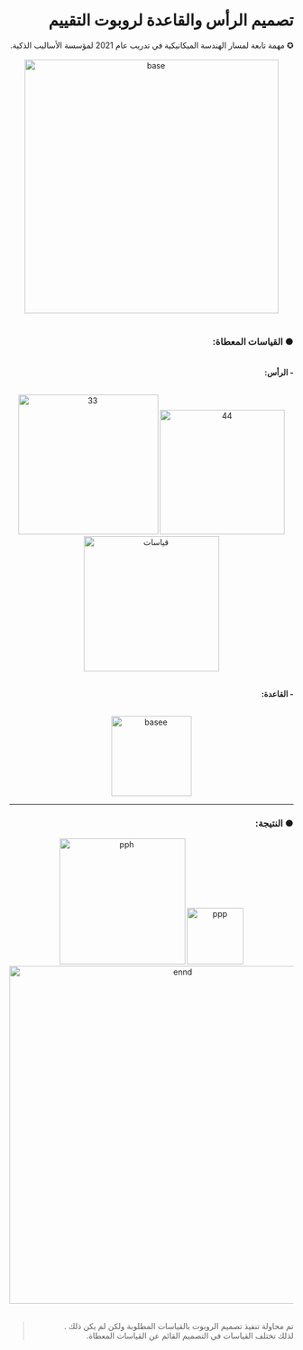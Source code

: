 # <div dir="rtl"> تصميم الرأس والقاعدة لروبوت التقييم</div>
<div dir="rtl"> ✪ مهمة تابعة لمسار الهندسة الميكانيكية في تدريب عام 2021 لمؤسسة الأساليب الذكية. </div>
<br>
  
<div align="center"><img width="450" alt="base"  src=https://user-images.githubusercontent.com/52053143/129962847-dab67333-b3d5-42ff-8684-f7dbdcc93131.jpg> </div>
<br>

### <div dir="rtl">● القياسات المعطاة:</div> <br>
**<div dir="rtl"> - الرأس:</div>** <br>

<div align="center">  <img width="248" alt="33" src="https://user-images.githubusercontent.com/52053143/129972246-b758850b-c44c-4fb8-9727-b80f4da80953.png">  <img width="221" alt="44" src="https://user-images.githubusercontent.com/52053143/129972222-52709349-91f6-4942-a614-9534fda018c6.png">  <img width="240" alt="قياسات" src="https://user-images.githubusercontent.com/52053143/129969857-762198f7-a57c-4b63-8ed0-84db95a13132.png"> </div>
<br>

**<div dir="rtl"> - القاعدة:</div>**
<br>
<div align="center"><img width="142" alt="basee" src="https://user-images.githubusercontent.com/52053143/129975540-4911c11c-7c00-4e4c-a13c-82ea8a68d22f.png">
 </div>
 
 ***
 

### <div dir="rtl"> ● النتيجة:</div>

<div align="center"> <img width="223" alt="pph" src="https://user-images.githubusercontent.com/52053143/129976911-9d4ec20e-3414-4cb3-b014-ef25d137029c.png">
 <img width="100" alt="ppp" src="https://user-images.githubusercontent.com/52053143/129976921-4c68a8e9-1bdc-4182-9b83-44406f217f77.png">
<img width="599" alt="ennd" src="https://user-images.githubusercontent.com/52053143/129976926-0dd13a9d-b55b-4139-ae9d-4f6c0ef4bc8b.png">
 </div> <br>
 
> <div dir="rtl"> تم محاولة تنفيذ تصميم الروبوت بالقياسات المطلوبة ولكن لم يكن ذلك .<br>
> لذلك تختلف القياسات في التصميم القائم عن القياسات المعطاة.</div>
